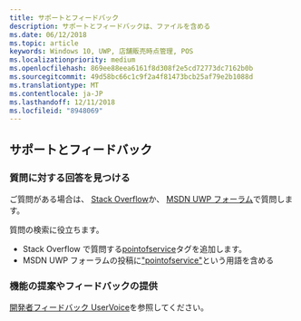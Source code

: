 ```yaml
---
title: サポートとフィードバック
description: サポートとフィードバックは、ファイルを含める
ms.date: 06/12/2018
ms.topic: article
keywords: Windows 10, UWP, 店舗販売時点管理, POS
ms.localizationpriority: medium
ms.openlocfilehash: 869ee88eea6161f8d308f2e5cd72773dc7162b0b
ms.sourcegitcommit: 49d58bc66c1c9f2a4f81473bcb25af79e2b1088d
ms.translationtype: MT
ms.contentlocale: ja-JP
ms.lasthandoff: 12/11/2018
ms.locfileid: "8948069"
---
```

## <a name="support-and-feedback"></a>サポートとフィードバック

### <a name="find-answers-to-your-questions"></a>質問に対する回答を見つける

ご質問がある場合は、 [Stack Overflow](https://aka.ms/pos-stackoverflow)か、 [MSDN UWP フォーラム](https://aka.ms/pos-msdn-uwpforum)で質問します。

質問の検索に役立ちます。
- Stack Overflow で質問する[pointofservice](https://aka.ms/pos-stackoverflow)タグを追加します。 
- MSDN UWP フォーラムの投稿に["pointofservice"](https://aka.ms/pos-msdn-uwpforum)という用語を含める

### <a name="make-feature-suggestions-or-give-feedback"></a>機能の提案やフィードバックの提供
[開発者フィードバック UserVoice](https://wpdev.uservoice.com/forums/110705-universal-windows-platform?category_id=202594)を参照してください。